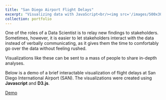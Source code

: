 ```yaml
---
title: "San Diego Airport Flight Delays"
excerpt: "Visualizing data with JavaScript<br/><img src='/images/500x300.png'>"
collection: portfolio
---
```


One of the roles of a Data Scientist is to relay new findings to stakeholders. Sometimes, however, it is easier to let stakeholders interact with the data instead of verbally communicating, as it gives them the time to comfortably go over the data without feeling rushed.

Visualizations like these can be sent to a mass of people to share in-depth analyses.

Below is a demo of a brief interactable visualization of flight delays at San Diego International Airport (SAN). The visualizations were created using <b>Javascript</b> and <b>D3.js</b>.

<a href="../../external_files/SAN_airport_viz/index.html" class="demo_btn btn">Demo</a>
